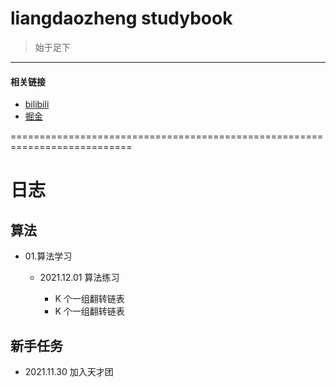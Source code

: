 # liangdaozheng studybook

>始于足下
-----------

#### 相关链接
* [bilibili](https://space.bilibili.com/484967304)
* [掘金](https://juejin.cn/user/2981531266318407)

===========================================================================

# 日志

## 算法

- 01.算法学习

  - 2021.12.01 算法练习

    - K 个一组翻转链表 
    - K 个一组翻转链表 



## 新手任务

 - 2021.11.30 加入天才团
 

